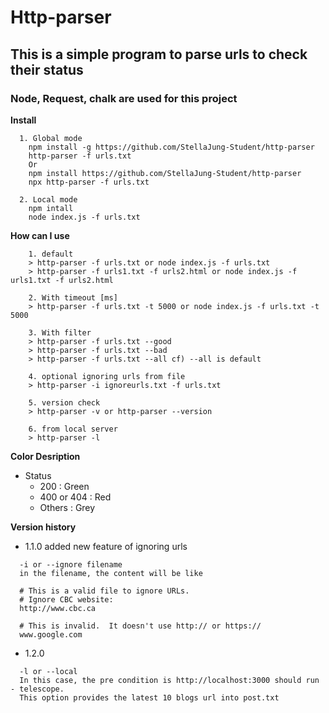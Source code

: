 # Http-parser

## This is a simple program to parse urls to check their status

### Node, Request, chalk are used for this project

**Install**

```
  1. Global mode
    npm install -g https://github.com/StellaJung-Student/http-parser
    http-parser -f urls.txt
    Or
    npm install https://github.com/StellaJung-Student/http-parser
    npx http-parser -f urls.txt

  2. Local mode
    npm intall
    node index.js -f urls.txt
```

**How can I use**

```
    1. default
    > http-parser -f urls.txt or node index.js -f urls.txt
    > http-parser -f urls1.txt -f urls2.html or node index.js -f urls1.txt -f urls2.html

    2. With timeout [ms]
    > http-parser -f urls.txt -t 5000 or node index.js -f urls.txt -t 5000

    3. With filter
    > http-parser -f urls.txt --good
    > http-parser -f urls.txt --bad
    > http-parser -f urls.txt --all cf) --all is default

    4. optional ignoring urls from file
    > http-parser -i ignoreurls.txt -f urls.txt
    
    5. version check
    > http-parser -v or http-parser --version

    6. from local server
    > http-parser -l
```

**Color Desription**

- Status
  - 200 : Green
  - 400 or 404 : Red
  - Others : Grey

**Version history**

  - 1.1.0 added new feature of ignoring urls
```
  -i or --ignore filename
  in the filename, the content will be like
  
  # This is a valid file to ignore URLs.
  # Ignore CBC website: 
  http://www.cbc.ca

  # This is invalid.  It doesn't use http:// or https://
  www.google.com
```
  - 1.2.0 
```
  -l or --local
  In this case, the pre condition is http://localhost:3000 should run - telescope.
  This option provides the latest 10 blogs url into post.txt
```
